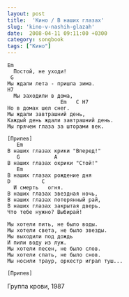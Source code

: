 ```yaml
---
layout: post
title:  'Кино / В наших глазах'
slug: 'kino-v-nashih-glazah'
date:  2008-04-11 09:11:00 +0300
category: songbook
tags: ["Кино"]
---
```


	Em
	  Постой, не уходи!
	 G
	Мы ждали лета - пришла зима.
	H7
	  Мы заходили в дома,
	                 Em   C H7
	Но в домах шел снег.
	Мы ждали завтрашний день,
	Каждый день ждали завтрашний день.
	Мы прячем глаза за шторами век.
	
	[Припев]
	   Em
	В наших глазах крики "Вперед!"
	   G           A
	В наших глазах окрики "Стой!"
	   Em
	В наших глазах рождение дня
	D          C
	  И смерть   огня.
	В наших глазах звездная ночь,
	В наших глазах потерянный рай,
	В наших глазах закрытая дверь.
	Что тебе нужно? Выбирай!

	Мы хотели пить, не было воды.
	Мы хотели света, не было звезды.
	Мы выходили под дождь
	И пили воду из луж.
	Мы хотели песен, не было слов.
	Мы хотели спать, не было снов.
	Мы носили траур, оркестр играл туш...
	
	[Припев]

Группа крови, 1987

